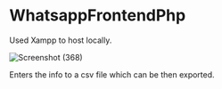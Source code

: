 # WhatsappFrontendPhp

Used Xampp to host locally.

![Screenshot (368)](https://user-images.githubusercontent.com/50546108/121924536-a0e3d000-cd59-11eb-861f-90dc4babb33c.png)

Enters the info to a csv file which can be then exported.
